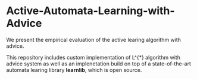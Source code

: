 # Active-Automata-Learning-with-Advice

We present the empirical evaluation of the active learing algorithm with advice. 

This repository includes custom implementation of L^{*} algorithm with advice system as well as 
an implenetation build on top of a state-of-the-art automata learing library **learnlib**, which is open source. 
